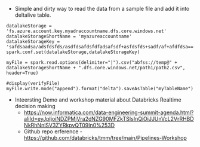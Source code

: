 
* Simple and dirty way to read the data from a sample file and add it into deltalive table. 
```
datalakeStorage = 'fs.azure.account.key.myadraccountname.dfs.core.windows.net'
datalakeStorageShortName = 'myazureaccountname'
datalakeStorageKey = 'safdsaadsa/adsfdsfds/asdfdsafdsfdfadsafsdf+asfdsfds+sadf/af+afdfdsa=='
spark.conf.set(datalakeStorage,datalakeStorageKey)

myFile = spark.read.options(delimiter="|").csv("abfss://temp@" + datalakeStorageShortName + ".dfs.core.windows.net/path1/path2.csv", header=True)

#display(verifyFile)
myFile.write.mode("append").format("delta").saveAsTable("myTableName")
```

* Inteersting Demo and workshop material about Databricks Realtime decision making
  - https://now.informatica.com/data-engineering-summit-agenda.html?aliId=eyJpIjoiNDZPMjVra2dNZG90MFZkTSIsInQiOiJJUnVcL2VrRHBDNkRhNnlSV3ZYRkpvQT09In0%253D
  - Github repo erference - https://github.com/databricks/tmm/tree/main/Pipelines-Workshop
